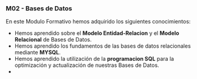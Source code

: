 ### M02 - Bases de Datos
En este Modulo Formativo hemos adquirido los siguientes conocimientos:
  * Hemos aprendido sobre el **Modelo Entidad-Relacion** y el **Modelo Relacional** de Bases de Datos.
  * Hemos aprendido los fundamentos de las bases de datos relacionales mediante **MYSQL**.
  * Hemos aprendido la utilización de la **programacion SQL** para la optimización y actualización de nuestras Bases de Datos.
  *
